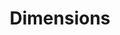 ---
layout: default
bigquery: https://console.cloud.google.com/bigquery?p=covid-19-dimensions-ai&page=table&d=data&t=publications
contributors: Digital Science, https://www.digital-science.com/
cost: Free for personal, non-commercial use.
description: Dimensions contains more than 100 million publications, ranging from
  articles published in scholarly journals, books and book chapters, to preprints
  and conference proceedings. All publications are contextualized with linked data
  sets, funding, publications, patents, clinical trials, and policy documents. You
  can also view associated categories, funders, institutions, and researcher profiles.
documentation: https://docs.dimensions.ai/bigquery/index.html
last_edit: Mon, 04 Apr 2022 19:04:00 GMT
location: https://www.dimensions.ai/products/free/
maintained_by: Digital Science, https://www.digital-science.com/
schema_fields: '[''funder_org_cities'', ''altmetrics'', ''date_imported_gbq'', ''funding_aud'',
  ''associated_publication_doi'', ''metrics'', ''patent_ids'', ''funding_details'',
  ''funder_org'', ''research_org_cities'', ''category_sdg'', ''volume'', ''citation_string'',
  ''interventions'', ''source_id'', ''category_bra'', ''labels'', ''category_hrcs_hc'',
  ''original_assignee_countries'', ''journal'', ''description'', ''current_assignee_orgs'',
  ''subtitles'', ''inventor_names'', ''family_id'', ''legal_status'', ''reference_ids'',
  ''doi'', ''category_icrp_ct'', ''date_online'', ''resulting_publication_ids'', ''pmcid'',
  ''open_access_categories_v2'', ''category_hrcs_rac'', ''research_org_state_codes'',
  ''end_date'', ''cited_by_ids'', ''parent_id'', ''original_abstract'', ''aliases'',
  ''application_number'', ''funding_jpy'', ''category_hra'', ''research_org_country_names'',
  ''date_inserted'', ''language'', ''funder_countries'', ''established'', ''publisher'',
  ''phase'', ''resulting_publication_doi'', ''status'', ''legal_events'', ''acknowledgements'',
  ''external_ids'', ''original_title'', ''clinical_trial_ids'', ''registry'', ''relationships'',
  ''year'', ''created_date'', ''book_title'', ''current_assignee'', ''funder_org_acronyms'',
  ''publication_ids'', ''mesh_terms'', ''funding_currency'', ''original_assignee'',
  ''investigators'', ''filing_date'', ''funder_org_state_codes'', ''original_assignee_orgs'',
  ''linkout'', ''category_for'', ''pmid'', ''editors'', ''research_org_state_names'',
  ''kind'', ''family_members_ids'', ''open_access_categories'', ''filing_year'', ''email_address'',
  ''citations_count'', ''expiration_year'', ''assignee_orgs'', ''mesh_headings'',
  ''isbn'', ''filing_status'', ''funding_nzd'', ''abstract'', ''address'', ''associated_publication_pmid'',
  ''acronyms'', ''research_org_countries'', ''brief_title'', ''types'', ''authors'',
  ''supporting_grant_ids'', ''concepts'', ''repository_url'', ''publication_year'',
  ''issue'', ''date_print'', ''assignee_countries'', ''cpc'', ''links'', ''funder_orgs'',
  ''funder_org_countries'', ''researcher_ids'', ''pages'', ''repository_name'', ''funding_amount'',
  ''grant_number'', ''organisation_details'', ''type'', ''funding_eur'', ''date'',
  ''name'', ''date_normal'', ''active_years'', ''citations'', ''priority_date'', ''conditions'',
  ''expiration_date'', ''category_icrp_cso'', ''granted_date'', ''end_year'', ''start_date'',
  ''conference'', ''granted_year'', ''funding_chf'', ''embargo_date'', ''associated_publication_arxiv_id'',
  ''current_assignee_countries'', ''research_orgs'', ''research_org_city_names'',
  ''category_rcdc'', ''eisbn'', ''associated_publication_id'', ''wikipedia_url'',
  ''family_count'', ''date_modified'', ''gender'', ''book_series_title'', ''proceedings_title'',
  ''acronym'', ''funding_cad'', ''jurisdiction'', ''funding_gbp'', ''priority_year'',
  ''license'', ''associated_grant_ids'', ''arxiv_id'', ''categories'', ''category_uoa'',
  ''title'', ''funding_cny'', ''journal_lists'', ''id'', ''publication_date'', ''foa_number'',
  ''repository_id'', ''funding_usd'', ''ipcr'', ''start_year'']'
shortname: dimensions
tags:
- scholarly literature
- patents
- funding
- clinical trials
- academic profiles
terms_of_use: 'Use of both the Dimensions COVID-19 dataset and full Dimensions dataset
  are subject to the Dimensions Terms of use: https://www.dimensions.ai/policies-terms-legal '
title: Dimensions
uuid: dcff88bd-fe6b-4fdb-8159-809bf9d7bc1c
---